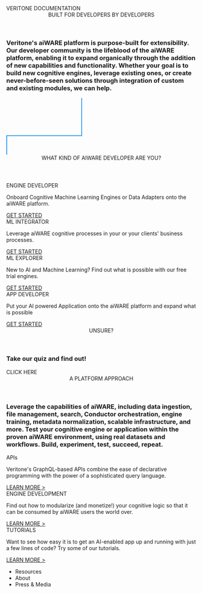 <!-- markdownlint-disable no-inline-html -->
<div class="overview">
  <div class="background"></div>
  <div class="wrapper">
    <div class="title-text"><span class="outline">VERITONE</span> DOCUMENTATION</div>
    <section class="intro">
      <header class="header">BUILT FOR DEVELOPERS BY DEVELOPERS</header>
      <h3>Veritone's aiWARE platform is purpose-built for extensibility. Our developer community is the lifeblood of the aiWARE platform, enabling it to expand organically through the addition of new capabilities and functionality. Whether your goal is to build new cognitive engines, leverage existing ones, or create never-before-seen solutions through integration of custom and existing modules, we can help.</h3>
    </section>
    <div class="news-box">
    </div>
    <div class="divider-line">
      <svg><line x1="200" y1="0" x2="200" y2="100" style="stroke:#2196f3;stroke-width:2"></line><line x1="0" y1="100" x2="201" y2="100" style="stroke:#2196f3;stroke-width:2"></line><line x1="1" y1="100" x2="1" y2="250" style="stroke:#2196f3;stroke-width:2"></line></svg>
    </div>
    <section>
      <header class="header blue">WHAT KIND OF AIWARE DEVELOPER ARE YOU?</header>
      <div class="dev-box-container">
        <div>
          <div class="dev-box">
            <div class="dev-box-title blue">ENGINE DEVELOPER</div>
            <p>Onboard Cognitive Machine Learning Engines or Data Adapters onto the aiWARE platform.</p>
            <a href="/#/quickstart/engine-developer" class="button">GET STARTED</a>
          </div>
          <div class="dev-box">
            <div class="dev-box-title purple">ML INTEGRATOR</div>
              <p>Leverage aiWARE cognitive processes in your or your clients' business processes.</p>
              <a href="/#/quickstart/ml-integrator" class="button">GET STARTED</a>
          </div>
        </div>
        <div>
          <div class="dev-box">
            <div class="dev-box-title teal">ML EXPLORER</div>
            <p>New to AI and Machine Learning? Find out what is possible with our free trial engines.</p>
            <a href="/#/quickstart/ml-explorer" class="button">GET STARTED</a>
          </div>
          <div class="dev-box">
            <div class="dev-box-title magenta">APP DEVELOPER</div>
              <p>Put your AI powered Application onto the aiWARE platform and expand what is possible</p>
              <a href="/#/quickstart/app-developer" class="button">GET STARTED</a>
          </div>
        </div>
      </div>
    </section>
    <section class="quiz">
      <header class="header blue">UNSURE?</header>
      <h3>Take our quiz and find out!</h3>
      <a class="button">CLICK HERE</a>
    </section>
  </div>
  <section class="platform">
    <div class="wrapper">
      <header class="header">A PLATFORM APPROACH</header>
      <h3>Leverage the capabilities of aiWARE, including data ingestion, file management, search, Conductor orchestration, engine training, metadata normalization, scalable infrastructure, and more. Test your cognitive engine or application within the proven aiWARE environment, using real datasets and workflows. Build, experiment, test, succeed, repeat.</h3>
      <div class="platform-container">
        <div class="platform-box">
          <div class="platform-box-title">APIs</div>
          <p>Veritone's GraphQL-based APIs combine the ease of declarative programming with the power of a sophisticated query language.</p>
          <a href="/#/apis/" class="button-text">LEARN MORE ></a>
        </div>
        <div class="platform-box">
          <div class="platform-box-title">ENGINE DEVELOPMENT</div>
          <p>Find out how to modularize (and monetize!) your cognitive logic so that it can be consumed by aiWARE users the world over.</p>
          <a href="/#/developer/engines/" class="button-text">LEARN MORE ></a>
        </div>
        <div class="platform-box">
          <div class="platform-box-title">TUTORIALS</div>
          <p>Want to see how easy it is to get an AI-enabled app up and running with just a few lines of code? Try some of our tutorials.</p>
          <a href="/#/developer/applications/app-tutorial/" class="button-text">LEARN MORE ></a>
        </div>
      </div>
    </div>
  </section>
  <section class="footer">
    <div class="wrapper">
      <nav>
        <ul>
          <li>Resources</li>
          <li>About</li>
          <li>Press & Media</li>
        </ul>
      </nav>
    </div>
  </section>
</div>
